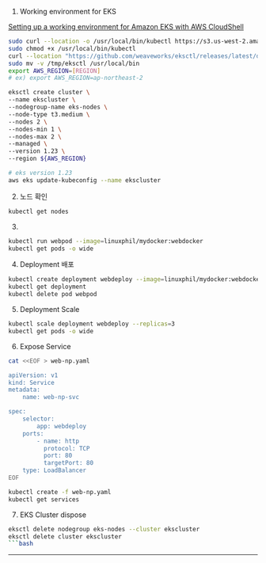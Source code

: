 1. Working environment for EKS

[Setting up a working environment for Amazon EKS with AWS CloudShell](https://hayao-k.dev/setting-up-a-working-environment-for-amazon-eks-with-aws-cloudshell)

```bash
sudo curl --location -o /usr/local/bin/kubectl https://s3.us-west-2.amazonaws.com/amazon-eks/1.23.7/2022-06-29/bin/linux/amd64/kubectl
sudo chmod +x /usr/local/bin/kubectl
curl --location "https://github.com/weaveworks/eksctl/releases/latest/download/eksctl_$(uname -s)_amd64.tar.gz" | tar xz -C /tmp
sudo mv -v /tmp/eksctl /usr/local/bin
export AWS_REGION=[REGION]
# ex) export AWS_REGION=ap-northeast-2

eksctl create cluster \
--name ekscluster \
--nodegroup-name eks-nodes \
--node-type t3.medium \
--nodes 2 \
--nodes-min 1 \
--nodes-max 2 \
--managed \
--version 1.23 \
--region ${AWS_REGION}

```

```bash
# eks version 1.23
aws eks update-kubeconfig --name ekscluster
```

2. 노드 확인

```bash
kubectl get nodes
```

3.

```bash
kubectl run webpod --image=linuxphil/mydocker:webdocker
kubectl get pods -o wide
```

4. Deployment 배포

```bash
kubectl create deployment webdeploy --image=linuxphil/mydocker:webdocker
kubectl get deployment
kubectl delete pod webpod
```

5. Deployment Scale

```bash
kubectl scale deployment webdeploy --replicas=3
kubectl get pods -o wide
```

6. Expose Service

```bash
cat <<EOF > web-np.yaml

apiVersion: v1
kind: Service
metadata:
    name: web-np-svc

spec:
    selector:
        app: webdeploy
    ports:
        - name: http
          protocol: TCP
          port: 80
          targetPort: 80
    type: LoadBalancer
EOF
```

```bash
kubectl create -f web-np.yaml
kubectl get services
```

7. EKS Cluster dispose

````bash
eksctl delete nodegroup eks-nodes --cluster ekscluster
eksctl delete cluster ekscluster
```bash
````


---


